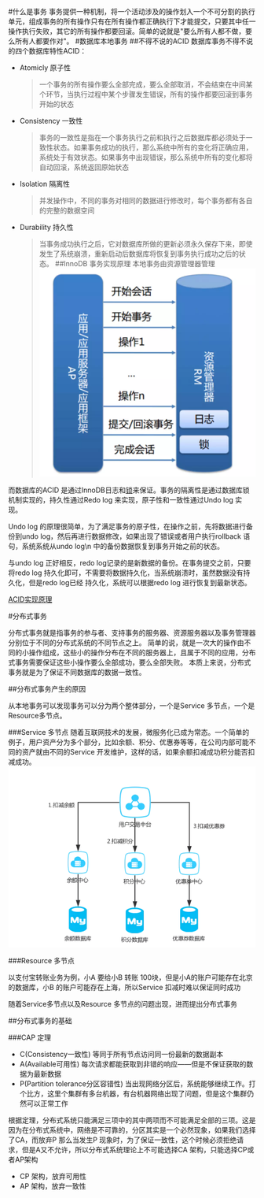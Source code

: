 #什么是事务
事务提供一种机制，将一个活动涉及的操作划入一个不可分割的执行单元，组成事务的所有操作只有在所有操作都正确执行下才能提交，只要其中任一操作执行失败，其它的所有操作都要回滚。简单的说就是"要么所有人都不做，要么所有人都要作对"。
#数据库本地事务
##不得不说的ACID
数据库事务不得不说的四个数据库特性ACID：
* Atomicly 原子性
    >一个事务的所有操作要么全部完成，要么全部取消，不会结束在中间某个环节，当执行过程中某个步骤发生错误，所有的操作都要回滚到事务开始的状态
* Consistency 一致性
    >事务的一致性是指在一个事务执行之前和执行之后数据库都必须处于一致性状态。如果事务成功的执行，那么系统中所有的变化将正确应用，系统处于有效状态。如果事务中出现错误，那么系统中所有的变化都将自动回滚，系统返回原始状态
* Isolation 隔离性
    >并发操作中，不同的事务对相同的数据进行修改时，每个事务都有各自的完整的数据空间
* Durability 持久性
    >当事务成功执行之后，它对数据库所做的更新必须永久保存下来，即使发生了系统崩溃，重新启动后数据库将恢复到事务执行成功之后的状态。
##InnoDB 事务实现原理
本地事务由资源管理器管理
![本地事务](imgs/mysql-transaction.png)
   
而数据库的ACID 是通过InnoDB日志和[锁](locks/Locks.MD)来保证。事务的隔离性是通过数据库锁机制实现的，持久性通过Redo log 来实现，原子性和一致性通过Undo log 实现。

Undo log 的原理很简单，为了满足事务的原子性，在操作之前，先将数据进行备份到undo log，然后再进行数据修改，如果出现了错误或者用户执行rollback 语句，系统系统从undo log\n
中的备份数据恢复到事务开始之前的状态。

与undo log 正好相反，redo log记录的是新数据的备份。在事务提交之前，只要将redo log 持久化即可，不需要将数据持久化，当系统崩溃时，虽然数据没有持久化，但是redo log已经
持久化，系统可以根据redo log 进行恢复到最新状态。

[ACID实现原理](./ACID%20principle.MD)

#分布式事务

分布式事务就是指事务的参与者、支持事务的服务器、资源服务器以及事务管理器分别位于不同的分布式系统的不同节点之上。
简单的说，就是一次大的操作由不同的小操作组成，这些小的操作分布在不同的服务器上，且属于不同的应用，分布式事务需要保证这些小操作要么全部成功，要么全部失败。
本质上来说，分布式事务就是为了保证不同数据库的数据一致性。

##分布式事务产生的原因

从本地事务可以发现事务可以分为两个整体部分，一个是Service 多节点，一个是Resource多节点。

###Service 多节点
随着互联网技术的发展，微服务化已成为常态。一个简单的例子，用户资产分为多个部分，比如余额、积分、优惠券等等，在公司内部可能不同的资产就由不同的Service
开发维护，这样的话，如果余额扣减成功积分能否扣减成功。
![分布式系统](imgs/distrubite_sample-1.png)

###Resource 多节点

以支付宝转账业务为例，小A 要给小B 转账 100块，但是小A的账户可能存在北京的数据库，小B 的账户可能存在上海，所以Service 扣减时难以保证同时成功


随着Service多节点以及Resource 多节点的问题出现，进而提出分布式事务

##分布式事务的基础

###CAP 定理
* C(Consistency一致性) 等同于所有节点访问同一份最新的数据副本
* A(Available可用性) 每次请求都能获取到非错的响应——但是不保证获取的数据为最新数据
* P(Partition tolerance分区容错性) 当出现网络分区后，系统能够继续工作。打个比方，这里个集群有多台机器，有台机器网络出现了问题，但是这个集群仍然可以正常工作

根据定理，分布式系统只能满足三项中的其中两项而不可能满足全部的三项。这是因为在分布式系统中，网络是不可靠的，分区其实是一个必然现象，如果我们选择了CA，而放弃P
 那么当发生P 现象时，为了保证一致性，这个时候必须拒绝请求，但是A又不允许，所以分布式系统理论上不可能选择CA 架构，只能选择CP或者AP架构
 
 * CP 架构，放弃可用性
 * AP 架构，放弃一致性